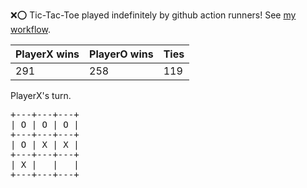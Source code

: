 :x::o: Tic-Tac-Toe played indefinitely by github action runners! See [my workflow](.github/workflows/play.yaml).

|PlayerX wins|PlayerO wins|Ties|
|-|-|-|
|291|258|119|

PlayerX's turn.

<pre>
+---+---+---+
| O | O | O |
+---+---+---+
| O | X | X |
+---+---+---+
| X |   |   |
+---+---+---+
</pre>